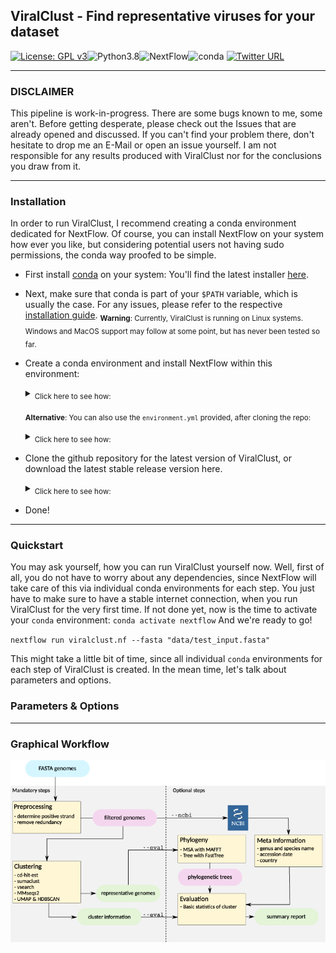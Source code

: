 
## ViralClust - Find representative viruses for your dataset
[![License: GPL v3](https://img.shields.io/badge/License-GPL%20v3-teal.svg)](https://www.gnu.org/licenses/gpl-3.0)![Python3.8](https://img.shields.io/badge/Language-Python_3.8-darkred.svg)![NextFlow](https://img.shields.io/badge/Uses-NextFlow_DSL2-blue.svg)![conda](https://img.shields.io/badge/Uses-conda-green.svg)
[![Twitter URL](https://img.shields.io/twitter/url/https/twitter.com/klamkiewicz?label=%40klamkiewicz&style=social)](https://twitter.com/klamkiewicz)

***

### DISCLAIMER
This pipeline is work-in-progress.
There are some bugs known to me, some aren't. Before getting desperate, please check out the Issues that are already opened and discussed. If you can't find your problem there, don't hesitate to drop me an E-Mail or open an issue yourself.
I am not responsible for any results produced with ViralClust nor for the conclusions you draw from it.

***

### Installation
In order to run ViralClust, I recommend creating a conda environment dedicated for NextFlow.
Of course, you can install NextFlow on your system how ever you like, but considering potential users not having sudo permissions, the conda way proofed to be simple.

* First install [conda](https://docs.conda.io/en/latest/) on your system: You'll find the latest installer [here](https://docs.conda.io/en/latest/miniconda.html).
* Next, make sure that conda is part of your `$PATH` variable, which is usually the case. For any issues, please refer to the respective [installation guide](https://conda.io/projects/conda/en/latest/user-guide/install/index.html).
<sub>**Warning**: Currently, ViralClust is running on Linux systems. Windows and MacOS support may follow at some point, but has never been tested so far.</sub>
* Create a conda environment and install NextFlow within this environment:
  <details><summary><sub>Click here to see how:</sub></summary>

  ```bash
  conda create -n nextflow -c bioconda nextflow
  conda activate nextflow
  ```
  </details>

  <sub>**Alternative**: You can also use the `environment.yml` provided, after cloning the repo:</sub>
  <details><summary><sub>Click here to see how:</sub></summary>

  ```bash
  conda env create -f environment.yml
  ```
   </details>

* Clone the github repository for the latest version of ViralClust, or download the latest stable release version here.
  <details><summary><sub>Click here to see how:</sub></summary>

  ```bash
  `git clone https://github.com/klamkiew/viralClust.git && cd viralClust`
  ```
   </details>

* Done!

***

### Quickstart

You may ask yourself, how you can run ViralClust yourself now.
Well, first of all, you do not have to worry about any dependencies, since NextFlow will take care of this via individual conda environments for each step. You just have to make sure to have a stable internet connection, when you run ViralClust for the very first time.
If not done yet, now is the time to activate your `conda` environment:
`conda activate nextflow`
And we're ready to go!

`nextflow run viralclust.nf --fasta "data/test_input.fasta"`


This might take a little bit of time, since all individual `conda` environments for each step of ViralClust is created.
In the mean time, let's talk about parameters and options.

### Parameters & Options


***

### Graphical Workflow

![Workflow graph](/pic/workflow.png)